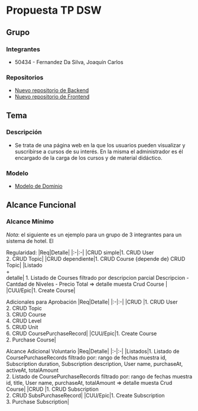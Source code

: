 # Propuesta TP DSW

## Grupo
### Integrantes
* 50434 - Fernandez Da Silva, Joaquín Carlos


### Repositorios

* [Nuevo repositorio de Backend](https://github.com/Joaquipe13/TP-DSW-Backend.git)
* [Nuevo repositorio de Frontend](https://github.com/Joaquipe13/TP-DSW-Frontend.git)

## Tema
### Descripción
* Se trata de una página web en la que los usuarios pueden visualizar y suscribirse a cursos de su interés. En la misma el administrador es él encargado de la carga de los cursos y de material didáctico.

### Modelo
* [Modelo de Dominio](https://drive.google.com/file/d/1qR9otqCTNsJ8Rc4ZEshNRn3iVKGQfjGd/view?usp=sharing)



## Alcance Funcional 

### Alcance Mínimo

*Nota*: el siguiente es un ejemplo para un grupo de 3 integrantes para un sistema de hotel. El 

Regularidad:
|Req|Detalle|
|:-|:-|
|CRUD simple|1. CRUD User<br>2. CRUD Topic|
|CRUD dependiente|1. CRUD Course {depende de} CRUD Topic|
|Listado<br>+<br>detalle| 1. Listado de Courses filtrado por descripcion parcial Descripcion - Cantdad de Niveles - Precio Total => detalle  muesta Crud Course |
|CUU/Epic|1. Create Course|


Adicionales para Aprobación
|Req|Detalle|
|:-|:-|
|CRUD |1. CRUD User<br>2. CRUD Topic<br>3. CRUD Course <br>4. CRUD Level<br>5. CRUD Unit<br>6. CRUD CoursePurchaseRecord|
|CUU/Epic|1. Create Course<br>2. Purchase Course|


Alcance Adicional Voluntario
|Req|Detalle|
|:-|:-|
|Listados|1. Listado de CoursePurchaseRecords filtrado por: rango de fechas muestra id, Subscription duration, Subscription description, User name, purchaseAt, activeAt, totalAmount<br> 2. Listado de CoursePurchaseRecords filtrado por: rango de fechas muestra id, title, User name, purchaseAt, totalAmount => detalle  muesta Crud Course|
|CRUD |1. CRUD Subscription<br>2. CRUD SubsPurchaseRecord|
|CUU/Epic|1. Create Subscription<br>3. Purchase Subscription|
